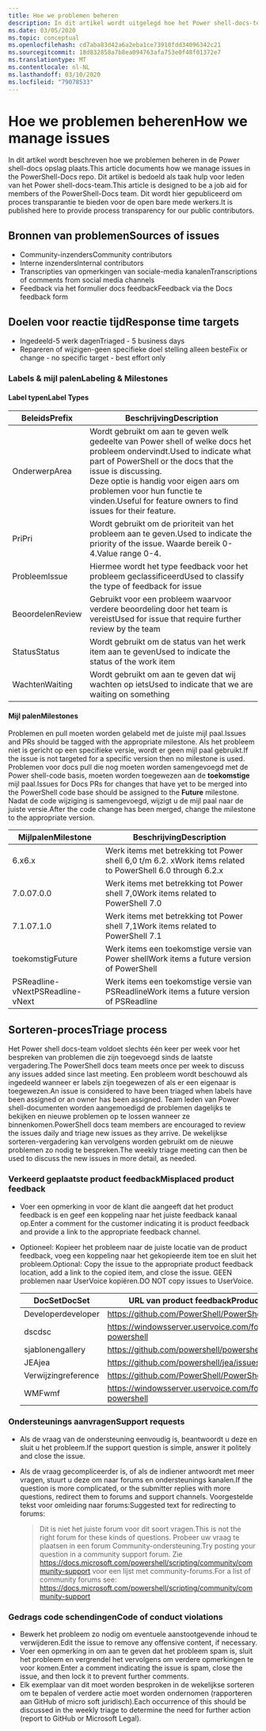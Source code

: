 ```yaml
---
title: Hoe we problemen beheren
description: In dit artikel wordt uitgelegd hoe het Power shell-docs-team pull-aanvragen beheert.
ms.date: 03/05/2020
ms.topic: conceptual
ms.openlocfilehash: cd7aba83d42a6a2eba1ce73910fdd34096342c21
ms.sourcegitcommit: 18d832858a7b8ea094763afa753e0f48f01372e7
ms.translationtype: MT
ms.contentlocale: nl-NL
ms.lasthandoff: 03/10/2020
ms.locfileid: "79078533"
---
```

# <a name="how-we-manage-issues"></a><span data-ttu-id="2cd61-103">Hoe we problemen beheren</span><span class="sxs-lookup"><span data-stu-id="2cd61-103">How we manage issues</span></span>

<span data-ttu-id="2cd61-104">In dit artikel wordt beschreven hoe we problemen beheren in de Power shell-docs opslag plaats.</span><span class="sxs-lookup"><span data-stu-id="2cd61-104">This article documents how we manage issues in the PowerShell-Docs repo.</span></span> <span data-ttu-id="2cd61-105">Dit artikel is bedoeld als taak hulp voor leden van het Power shell-docs-team.</span><span class="sxs-lookup"><span data-stu-id="2cd61-105">This article is designed to be a job aid for members of the PowerShell-Docs team.</span></span> <span data-ttu-id="2cd61-106">Dit wordt hier gepubliceerd om proces transparantie te bieden voor de open bare mede werkers.</span><span class="sxs-lookup"><span data-stu-id="2cd61-106">It is published here to provide process transparency for our public contributors.</span></span>

## <a name="sources-of-issues"></a><span data-ttu-id="2cd61-107">Bronnen van problemen</span><span class="sxs-lookup"><span data-stu-id="2cd61-107">Sources of issues</span></span>

- <span data-ttu-id="2cd61-108">Community-inzenders</span><span class="sxs-lookup"><span data-stu-id="2cd61-108">Community contributors</span></span>
- <span data-ttu-id="2cd61-109">Interne inzenders</span><span class="sxs-lookup"><span data-stu-id="2cd61-109">Internal contributors</span></span>
- <span data-ttu-id="2cd61-110">Transcripties van opmerkingen van sociale-media kanalen</span><span class="sxs-lookup"><span data-stu-id="2cd61-110">Transcriptions of comments from social media channels</span></span>
- <span data-ttu-id="2cd61-111">Feedback via het formulier docs feedback</span><span class="sxs-lookup"><span data-stu-id="2cd61-111">Feedback via the Docs feedback form</span></span>

## <a name="response-time-targets"></a><span data-ttu-id="2cd61-112">Doelen voor reactie tijd</span><span class="sxs-lookup"><span data-stu-id="2cd61-112">Response time targets</span></span>

- <span data-ttu-id="2cd61-113">Ingedeeld-5 werk dagen</span><span class="sxs-lookup"><span data-stu-id="2cd61-113">Triaged - 5 business days</span></span>
- <span data-ttu-id="2cd61-114">Repareren of wijzigen-geen specifieke doel stelling alleen beste</span><span class="sxs-lookup"><span data-stu-id="2cd61-114">Fix or change - no specific target - best effort only</span></span>

### <a name="labeling--milestones"></a><span data-ttu-id="2cd61-115">Labels & mijl palen</span><span class="sxs-lookup"><span data-stu-id="2cd61-115">Labeling & Milestones</span></span>

#### <a name="label-types"></a><span data-ttu-id="2cd61-116">Label typen</span><span class="sxs-lookup"><span data-stu-id="2cd61-116">Label Types</span></span>

|<span data-ttu-id="2cd61-117">Beleids</span><span class="sxs-lookup"><span data-stu-id="2cd61-117">Prefix</span></span>  | <span data-ttu-id="2cd61-118">Beschrijving</span><span class="sxs-lookup"><span data-stu-id="2cd61-118">Description</span></span>                                                         |
|------- | --------------------------------------------------------------------|
|<span data-ttu-id="2cd61-119">Onderwerp</span><span class="sxs-lookup"><span data-stu-id="2cd61-119">Area</span></span>    | <span data-ttu-id="2cd61-120">Wordt gebruikt om aan te geven welk gedeelte van Power shell of welke docs het probleem ondervindt.</span><span class="sxs-lookup"><span data-stu-id="2cd61-120">Used to indicate what part of PowerShell or the docs that the issue is discussing.</span></span><br><span data-ttu-id="2cd61-121">Deze optie is handig voor eigen aars om problemen voor hun functie te vinden.</span><span class="sxs-lookup"><span data-stu-id="2cd61-121">Useful for feature owners to find issues for their feature.</span></span>|
|<span data-ttu-id="2cd61-122">Pri</span><span class="sxs-lookup"><span data-stu-id="2cd61-122">Pri</span></span>     | <span data-ttu-id="2cd61-123">Wordt gebruikt om de prioriteit van het probleem aan te geven.</span><span class="sxs-lookup"><span data-stu-id="2cd61-123">Used to indicate the priority of the issue.</span></span> <span data-ttu-id="2cd61-124">Waarde bereik 0-4.</span><span class="sxs-lookup"><span data-stu-id="2cd61-124">Value range 0-4.</span></span>        |
|<span data-ttu-id="2cd61-125">Probleem</span><span class="sxs-lookup"><span data-stu-id="2cd61-125">Issue</span></span>   | <span data-ttu-id="2cd61-126">Hiermee wordt het type feedback voor het probleem geclassificeerd</span><span class="sxs-lookup"><span data-stu-id="2cd61-126">Used to classify the type of feedback for issue</span></span>                     |
|<span data-ttu-id="2cd61-127">Beoordelen</span><span class="sxs-lookup"><span data-stu-id="2cd61-127">Review</span></span>  | <span data-ttu-id="2cd61-128">Gebruikt voor een probleem waarvoor verdere beoordeling door het team is vereist</span><span class="sxs-lookup"><span data-stu-id="2cd61-128">Used for issue that require further review by the team</span></span>              |
|<span data-ttu-id="2cd61-129">Status</span><span class="sxs-lookup"><span data-stu-id="2cd61-129">Status</span></span>  | <span data-ttu-id="2cd61-130">Wordt gebruikt om de status van het werk item aan te geven</span><span class="sxs-lookup"><span data-stu-id="2cd61-130">Used to indicate the status of the work item</span></span>                        |
|<span data-ttu-id="2cd61-131">Wachten</span><span class="sxs-lookup"><span data-stu-id="2cd61-131">Waiting</span></span> | <span data-ttu-id="2cd61-132">Wordt gebruikt om aan te geven dat wij wachten op iets</span><span class="sxs-lookup"><span data-stu-id="2cd61-132">Used to indicate that we are waiting on something</span></span>                   |

#### <a name="milestones"></a><span data-ttu-id="2cd61-133">Mijl palen</span><span class="sxs-lookup"><span data-stu-id="2cd61-133">Milestones</span></span>

<span data-ttu-id="2cd61-134">Problemen en pull moeten worden gelabeld met de juiste mijl paal.</span><span class="sxs-lookup"><span data-stu-id="2cd61-134">Issues and PRs should be tagged with the appropriate milestone.</span></span> <span data-ttu-id="2cd61-135">Als het probleem niet is gericht op een specifieke versie, wordt er geen mijl paal gebruikt.</span><span class="sxs-lookup"><span data-stu-id="2cd61-135">If the issue is not targeted for a specific version then no milestone is used.</span></span> <span data-ttu-id="2cd61-136">Problemen voor docs pull die nog moeten worden samengevoegd met de Power shell-code basis, moeten worden toegewezen aan de **toekomstige** mijl paal.</span><span class="sxs-lookup"><span data-stu-id="2cd61-136">Issues for Docs PRs for changes that have yet to be merged into the PowerShell code base should be assigned to the **Future** milestone.</span></span> <span data-ttu-id="2cd61-137">Nadat de code wijziging is samengevoegd, wijzigt u de mijl paal naar de juiste versie.</span><span class="sxs-lookup"><span data-stu-id="2cd61-137">After the code change has been merged, change the milestone to the appropriate version.</span></span>

|    <span data-ttu-id="2cd61-138">Mijlpalen</span><span class="sxs-lookup"><span data-stu-id="2cd61-138">Milestone</span></span>     |                    <span data-ttu-id="2cd61-139">Beschrijving</span><span class="sxs-lookup"><span data-stu-id="2cd61-139">Description</span></span>                     |
| ---------------- | -------------------------------------------------- |
| <span data-ttu-id="2cd61-140">6.x</span><span class="sxs-lookup"><span data-stu-id="2cd61-140">6.x</span></span>              | <span data-ttu-id="2cd61-141">Werk items met betrekking tot Power shell 6,0 t/m 6.2. x</span><span class="sxs-lookup"><span data-stu-id="2cd61-141">Work items related to PowerShell 6.0 through 6.2.x</span></span> |
| <span data-ttu-id="2cd61-142">7.0.0</span><span class="sxs-lookup"><span data-stu-id="2cd61-142">7.0.0</span></span>            | <span data-ttu-id="2cd61-143">Werk items met betrekking tot Power shell 7,0</span><span class="sxs-lookup"><span data-stu-id="2cd61-143">Work items related to PowerShell 7.0</span></span>               |
| <span data-ttu-id="2cd61-144">7.1.0</span><span class="sxs-lookup"><span data-stu-id="2cd61-144">7.1.0</span></span>            | <span data-ttu-id="2cd61-145">Werk items met betrekking tot Power shell 7,1</span><span class="sxs-lookup"><span data-stu-id="2cd61-145">Work items related to PowerShell 7.1</span></span>               |
| <span data-ttu-id="2cd61-146">toekomstig</span><span class="sxs-lookup"><span data-stu-id="2cd61-146">Future</span></span>           | <span data-ttu-id="2cd61-147">Werk items een toekomstige versie van Power shell</span><span class="sxs-lookup"><span data-stu-id="2cd61-147">Work items a future version of PowerShell</span></span>          |
| <span data-ttu-id="2cd61-148">PSReadline-vNext</span><span class="sxs-lookup"><span data-stu-id="2cd61-148">PSReadline-vNext</span></span> | <span data-ttu-id="2cd61-149">Werk items een toekomstige versie van PSReadline</span><span class="sxs-lookup"><span data-stu-id="2cd61-149">Work items a future version of PSReadline</span></span>          |

## <a name="triage-process"></a><span data-ttu-id="2cd61-150">Sorteren-proces</span><span class="sxs-lookup"><span data-stu-id="2cd61-150">Triage process</span></span>

<span data-ttu-id="2cd61-151">Het Power shell docs-team voldoet slechts één keer per week voor het bespreken van problemen die zijn toegevoegd sinds de laatste vergadering.</span><span class="sxs-lookup"><span data-stu-id="2cd61-151">The PowerShell docs team meets once per week to discuss any issues added since last meeting.</span></span> <span data-ttu-id="2cd61-152">Een probleem wordt beschouwd als ingedeeld wanneer er labels zijn toegewezen of als er een eigenaar is toegewezen.</span><span class="sxs-lookup"><span data-stu-id="2cd61-152">An issue is considered to have been triaged when labels have been assigned or an owner has been assigned.</span></span> <span data-ttu-id="2cd61-153">Team leden van Power shell-documenten worden aangemoedigd de problemen dagelijks te bekijken en nieuwe problemen op te lossen wanneer ze binnenkomen.</span><span class="sxs-lookup"><span data-stu-id="2cd61-153">PowerShell docs team members are encouraged to review the issues daily and triage new issues as they arrive.</span></span> <span data-ttu-id="2cd61-154">De wekelijkse sorteren-vergadering kan vervolgens worden gebruikt om de nieuwe problemen zo nodig te bespreken.</span><span class="sxs-lookup"><span data-stu-id="2cd61-154">The weekly triage meeting can then be used to discuss the new issues in more detail, as needed.</span></span>

### <a name="misplaced-product-feedback"></a><span data-ttu-id="2cd61-155">Verkeerd geplaatste product feedback</span><span class="sxs-lookup"><span data-stu-id="2cd61-155">Misplaced product feedback</span></span>

- <span data-ttu-id="2cd61-156">Voer een opmerking in voor de klant die aangeeft dat het product feedback is en geef een koppeling naar het juiste feedback kanaal op.</span><span class="sxs-lookup"><span data-stu-id="2cd61-156">Enter a comment for the customer indicating it is product feedback and provide a link to the appropriate feedback channel.</span></span>
- <span data-ttu-id="2cd61-157">Optioneel: Kopieer het probleem naar de juiste locatie van de product feedback, voeg een koppeling naar het gekopieerde item toe en sluit het probleem.</span><span class="sxs-lookup"><span data-stu-id="2cd61-157">Optional: Copy the issue to the appropriate product feedback location, add a link to the copied item, and close the issue.</span></span> <span data-ttu-id="2cd61-158">GEEN problemen naar UserVoice kopiëren.</span><span class="sxs-lookup"><span data-stu-id="2cd61-158">DO NOT copy issues to UserVoice.</span></span>

  | <span data-ttu-id="2cd61-159">DocSet</span><span class="sxs-lookup"><span data-stu-id="2cd61-159">DocSet</span></span>    | <span data-ttu-id="2cd61-160">URL van product feedback</span><span class="sxs-lookup"><span data-stu-id="2cd61-160">Product Feedback URL</span></span>                                         |
  | --------- | ------------------------------------------------------------ |
  | <span data-ttu-id="2cd61-161">Developer</span><span class="sxs-lookup"><span data-stu-id="2cd61-161">developer</span></span> | https://github.com/PowerShell/PowerShell/issues/new/choose   |
  | <span data-ttu-id="2cd61-162">dsc</span><span class="sxs-lookup"><span data-stu-id="2cd61-162">dsc</span></span>       | https://windowsserver.uservoice.com/forums/301869-powershell |
  | <span data-ttu-id="2cd61-163">sjablonen</span><span class="sxs-lookup"><span data-stu-id="2cd61-163">gallery</span></span>   | https://github.com/powershell/powershellgallery/issues/new   |
  | <span data-ttu-id="2cd61-164">JEA</span><span class="sxs-lookup"><span data-stu-id="2cd61-164">jea</span></span>       | https://github.com/powershell/jea/issues/new                 |
  | <span data-ttu-id="2cd61-165">Verwijzing</span><span class="sxs-lookup"><span data-stu-id="2cd61-165">reference</span></span> | https://github.com/PowerShell/PowerShell/issues/new/choose   |
  | <span data-ttu-id="2cd61-166">WMF</span><span class="sxs-lookup"><span data-stu-id="2cd61-166">wmf</span></span>       | https://windowsserver.uservoice.com/forums/301869-powershell |

### <a name="support-requests"></a><span data-ttu-id="2cd61-167">Ondersteunings aanvragen</span><span class="sxs-lookup"><span data-stu-id="2cd61-167">Support requests</span></span>

- <span data-ttu-id="2cd61-168">Als de vraag van de ondersteuning eenvoudig is, beantwoordt u deze en sluit u het probleem.</span><span class="sxs-lookup"><span data-stu-id="2cd61-168">If the support question is simple, answer it politely and close the issue.</span></span>
- <span data-ttu-id="2cd61-169">Als de vraag gecompliceerder is, of als de indiener antwoordt met meer vragen, stuurt u deze om naar forums en ondersteunings kanalen.</span><span class="sxs-lookup"><span data-stu-id="2cd61-169">If the question is more complicated, or the submitter replies with more questions, redirect them to forums and support channels.</span></span> <span data-ttu-id="2cd61-170">Voorgestelde tekst voor omleiding naar forums:</span><span class="sxs-lookup"><span data-stu-id="2cd61-170">Suggested text for redirecting to forums:</span></span>

    > <span data-ttu-id="2cd61-171">Dit is niet het juiste forum voor dit soort vragen.</span><span class="sxs-lookup"><span data-stu-id="2cd61-171">This is not the right forum for these kinds of questions.</span></span> <span data-ttu-id="2cd61-172">Probeer uw vraag te plaatsen in een forum Community-ondersteuning.</span><span class="sxs-lookup"><span data-stu-id="2cd61-172">Try posting your question in a community support forum.</span></span> <span data-ttu-id="2cd61-173">Zie https://docs.microsoft.com/powershell/scripting/community/community-support voor een lijst met community-forums.</span><span class="sxs-lookup"><span data-stu-id="2cd61-173">For a list of community forums see: https://docs.microsoft.com/powershell/scripting/community/community-support</span></span>

### <a name="code-of-conduct-violations"></a><span data-ttu-id="2cd61-174">Gedrags code schendingen</span><span class="sxs-lookup"><span data-stu-id="2cd61-174">Code of conduct violations</span></span>

- <span data-ttu-id="2cd61-175">Bewerk het probleem zo nodig om eventuele aanstootgevende inhoud te verwijderen.</span><span class="sxs-lookup"><span data-stu-id="2cd61-175">Edit the issue to remove any offensive content, if necessary.</span></span>
- <span data-ttu-id="2cd61-176">Voer een opmerking in om aan te geven dat het probleem spam is, sluit het probleem en vergrendel het vervolgens om verdere opmerkingen te voor komen.</span><span class="sxs-lookup"><span data-stu-id="2cd61-176">Enter a comment indicating the issue is spam, close the issue, and then lock it to prevent further comments.</span></span>
- <span data-ttu-id="2cd61-177">Elk exemplaar van dit moet worden besproken in de wekelijkse sorteren om te bepalen of verdere actie moet worden ondernomen (rapporteren aan GitHub of micro soft juridisch).</span><span class="sxs-lookup"><span data-stu-id="2cd61-177">Each occurrence of this should be discussed in the weekly triage to determine the need for further action (report to GitHub or Microsoft Legal).</span></span>
